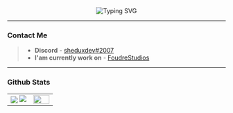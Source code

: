 <div align=center>
        <img src="https://readme-typing-svg.herokuapp.com?font=Fira+Code&duration=3000&pause=1000&color=F7E993&width=435&lines=Hi+There!;I'am+Deniz+USTA;I'+am+Java+Developer" alt="Typing SVG" />
</div>

----

### Contact Me

> - **Discord** - [sheduxdev#2007](discordapp.com/users/458172960675594251)
> - **I'am currently work on** - [FoudreStudios](foudrestudios.com.tr)

----

### Github Stats

<table border="0" align="center">
    <tr border="0">
        <td width="50%" align="center">
            <img align="center"; src="https://github-readme-stats.vercel.app/api?username=sheduxdev&theme=onedark&show_icons=true&count_private=true" />
            <img src="https://github-readme-streak-stats.herokuapp.com/?user=sheduxdev&theme=dark&hide_border=true" />
        </td>
        <td width="50%" align="center">
            <img align="center"; width=100%; src="https://github-readme-stats.anuraghazra1.vercel.app/api/top-langs/?username=sheduxdev&theme=dark&hide_border=true&no-bg=true&no-frame=true&langs_count=10" />
        </td>
    </tr>
</table>

<br />
